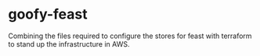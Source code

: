 # goofy-feast

Combining the files required to configure the stores for feast with terraform to stand up the infrastructure in AWS.
